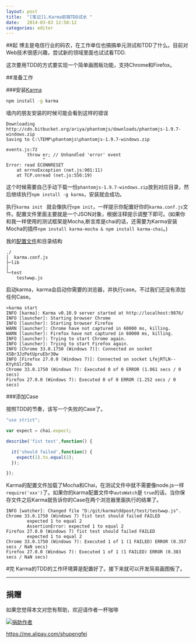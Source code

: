 ```yaml
---
layout: post
title:  "[笔记]1.Karma前端TDD试水 "
date:   2014-03-03 12:50:12
categories: editor
---
```



##起
博主是电信行业的码农，在工作单位也搞搞单元测试和TDD了什么。目前对Web技术很感兴趣，尝试新的领域里面也试试看TDD.

这次要用TDD的方式要实现一个简单画图板功能，支持Chrome和Firefox。

##准备工作

###安装[Karma](https://github.com/karma-runner/karma)


```bash
npm install -g karma
```


墙内的朋友安装的时候可能会看到这样的错误

```
Downloading http://cdn.bitbucket.org/ariya/phantomjs/downloads/phantomjs-1.9.7-windows.zip
Saving to C:\TEMP\phantomjs\phantomjs-1.9.7-windows.zip

events.js:72
        throw er; // Unhandled 'error' event
              ^
Error: read ECONNRESET
    at errnoException (net.js:901:11)
    at TCP.onread (net.js:556:19)
```

这个时候需要自己手动下载一份``phantomjs-1.9.7-windows.zip``放到对应目录，然后继续执行```npm install -g karma```，安装就会成功。

执行``karma init ``
就会像执行``npm init``，一样提示你配置好你的``karma.conf.js``文件。配置文件里面主要就是一个JSON对象，根据注释提示调整下即可。(如果你和我一样使用的测试框架是Mocha,断言库是chai的话，还需要为Karma安装Mocha的插件``npm install karma-mocha & npm install karma-chai``。)

我的[配置文件](https://github.com/stormslowly/frontendtdd/blob/master/karma.conf.js)和目录结构

```
./
│  karma.conf.js
├─lib
|
└─test
    testwwp.js
```


启动karma，karma会启动你需要的浏览器，并执行case。不过我们还没有添加任何Case。

```
>karma start
INFO [karma]: Karma v0.10.9 server started at http://localhost:9876/
INFO [launcher]: Starting browser Chrome
INFO [launcher]: Starting browser Firefox
WARN [launcher]: Chrome have not captured in 60000 ms, killing.
WARN [launcher]: Firefox have not captured in 60000 ms, killing.
INFO [launcher]: Trying to start Chrome again.
INFO [launcher]: Trying to start Firefox again.
INFO [Chrome 33.0.1750 (Windows 7)]: Connected on socket XSBr3JzPetUpruEbr30w
INFO [Firefox 27.0.0 (Windows 7)]: Connected on socket LfejRTLN--KYyhSlr30x
Chrome 33.0.1750 (Windows 7): Executed 0 of 0 ERROR (1.061 secs / 0 secs)
Firefox 27.0.0 (Windows 7): Executed 0 of 0 ERROR (1.252 secs / 0 secs)
```

###添加Case

按照TDD的节奏，该写一个失败的Case了。

```javascript
"use strict";

var expect = chai.expect;

describe('fist test',function() {

  it('should failed',function() {
    expect(1).to.equal(2);
  });

});
```

Karma的配置文件加载了Mocha和Chai，在测试文件中就不需要像node.js一样``require('xxx')``了。如果你的karma配置文件中``autoWatch``是 ``true``的话，当你保存文件之后Karma就告诉你的Case在两个浏览器里面执行的结果了。


```
INFO [watcher]: Changed file "D:/git/karmatddpost/test/testwwp.js".
Chrome 33.0.1750 (Windows 7) fist test should failed FAILED
        expected 1 to equal 2
        AssertionError: expected 1 to equal 2
Firefox 27.0.0 (Windows 7) fist test should failed FAILED
        expected 1 to equal 2
Chrome 33.0.1750 (Windows 7): Executed 1 of 1 (1 FAILED) ERROR (0.357 secs / NaN secs)
Firefox 27.0.0 (Windows 7): Executed 1 of 1 (1 FAILED) ERROR (0.383 secs / NaN secs)
```

#完
Karma的TDD的工作环境算是配置好了。接下来就可以开发简易画图板了。

---
## 捐赠
如果您觉得本文对您有帮助，欢迎请作者一杯咖啡

[![捐助作者](https://img.alipay.com/sys/personalprod/style/mc/btn-index.png)](https://me.alipay.com/shupengfei)

<https://me.alipay.com/shupengfei>



